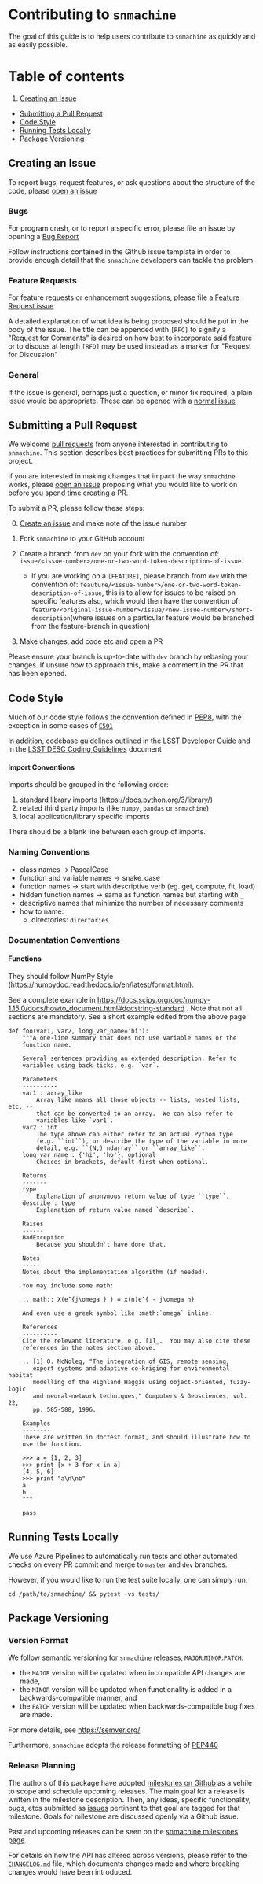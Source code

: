 # Contributing to `snmachine`

The goal of this guide is to help users contribute to `snmachine` as quickly and as easily possible.

# Table of contents
1. [Creating an Issue](#issues)
* [Submitting a Pull Request](#prs)
* [Code Style](#style)
* [Running Tests Locally](#testing)
* [Package Versioning](#version)

<a name="issues"></a>
## Creating an Issue

To report bugs, request features, or ask questions about the structure of the
code, please [open an issue](https://github.com/LSSTDESC/snmachine/issues)

### Bugs

For program crash, or to report a specific error, please file an issue by
opening a [Bug Report](https://github.com/LSSTDESC/snmachine/issues/new?assignees=&labels=bug&template=BUG.md&title=%5BBUG%5D)

Follow instructions contained in the Github issue template in order to provide
enough detail that the `snmachine` developers can tackle the problem.

### Feature Requests

For feature requests or enhancement suggestions, please file a [Feature Request issue](https://github.com/LSSTDESC/snmachine/issues/new?assignees=&labels=feature&template=feature_request.md&title=%5BFEATURE%5D)

A detailed explanation of what idea is being proposed should be put in the body
of the issue. The title can be appended with `[RFC]` to signify a "Request for
Comments" is desired on how best to incorporate said feature or to discuss at
length `[RFD]` may be used instead as a marker for "Request for Discussion"

### General

If the issue is general, perhaps just a question, or minor fix required, a plain
issue would be appropriate. These can be opened with a [normal issue](https://github.com/LSSTDESC/snmachine/issues/new)

<a name="prs"></a>
## Submitting a Pull Request

We welcome [pull requests](https://help.github.com/articles/about-pull-requests/) from anyone
interested in contributing to `snmachine`. This section describes best practices
for submitting PRs to this project.

If you are interested in making changes that impact the way `snmachine` works,
please [open an issue](#issues) proposing what you would like to work on before
you spend time creating a PR.

To submit a PR, please follow these steps:

0. [Create an issue](#issues) and make note of the issue number
1. Fork `snmachine` to your GitHub account
2. Create a branch from `dev` on your fork with the convention of: `issue/<issue-number>/one-or-two-word-token-description-of-issue`
	- If you are working on a `[FEATURE]`, please branch from `dev` with the
	    convention of: `feauture/<issue-number>/one-or-two-word-token-description-of-issue`, this is to allow for issues to be raised on specific features also, which would then have the convention of:
	    `feature/<original-issue-number>/issue/<new-issue-number>/short-description`(where issues on a particular feature would be branched from the feature-branch in question)

3. Make changes, add code etc and open a PR

Please ensure your branch is up-to-date with `dev` branch by rebasing your changes. If unsure how to approach this, make a comment in the PR that has been opened.

<a name="style"></a>
## Code Style

Much of our code style follows the convention defined in [PEP8](https://pep8.org/), with the exception in some cases of [`E501`](https://lintlyci.github.io/Flake8Rules/rules/E501.html)

In addition, codebase guidelines outlined in the [LSST Developer Guide](https://developer.lsst.io/python/style.html)
and in the [LSST DESC Coding Guidelines](https://confluence.slac.stanford.edu/display/LSSTDESC/Interim+LSST+DESC+Paper+Tracking?preview=/217813295/244908471/LSST%20DESC%20Coding%20Guidelines%20v1.1.pdf)
document

#### Import Conventions

Imports should be grouped in the following order:

1. standard library imports (https://docs.python.org/3/library/)
2. related third party imports (like `numpy`, `pandas` or `snmachine`)
3. local application/library specific imports

There should be a blank line between each group of imports.

### Naming Conventions

* class names -> PascalCase
* function and variable names -> snake_case
* function names -> start with descriptive verb (eg. get, compute, fit, load)
* hidden function names -> same as function names but starting with `_`
* descriptive names that minimize the number of necessary comments
* how to name:
	- directories: `directories`

### Documentation Conventions

#### Functions

They should follow NumPy Style (https://numpydoc.readthedocs.io/en/latest/format.html).

See a complete example in https://docs.scipy.org/doc/numpy-1.15.0/docs/howto_document.html#docstring-standard .
Note that not all sections are mandatory. See a short example edited from the above page:

```
def foo(var1, var2, long_var_name='hi'):
    """A one-line summary that does not use variable names or the
    function name.

    Several sentences providing an extended description. Refer to
    variables using back-ticks, e.g. `var`.

    Parameters
    ----------
    var1 : array_like
        Array_like means all those objects -- lists, nested lists, etc. --
        that can be converted to an array.  We can also refer to
        variables like `var1`.
    var2 : int
        The type above can either refer to an actual Python type
        (e.g. ``int``), or describe the type of the variable in more
        detail, e.g. ``(N,) ndarray`` or ``array_like``.
    long_var_name : {'hi', 'ho'}, optional
        Choices in brackets, default first when optional.

    Returns
    -------
    type
        Explanation of anonymous return value of type ``type``.
    describe : type
        Explanation of return value named `describe`.

    Raises
    ------
    BadException
        Because you shouldn't have done that.

    Notes
    -----
    Notes about the implementation algorithm (if needed).

    You may include some math:

    .. math:: X(e^{j\omega } ) = x(n)e^{ - j\omega n}

    And even use a greek symbol like :math:`omega` inline.

    References
    ----------
    Cite the relevant literature, e.g. [1]_.  You may also cite these
    references in the notes section above.

    .. [1] O. McNoleg, "The integration of GIS, remote sensing,
       expert systems and adaptive co-kriging for environmental habitat
       modelling of the Highland Haggis using object-oriented, fuzzy-logic
       and neural-network techniques," Computers & Geosciences, vol. 22,
       pp. 585-588, 1996.

    Examples
    --------
    These are written in doctest format, and should illustrate how to
    use the function.

    >>> a = [1, 2, 3]
    >>> print [x + 3 for x in a]
    [4, 5, 6]
    >>> print "a\n\nb"
    a
    b
    """

    pass
```

<a name="testing"></a>
## Running Tests Locally

We use Azure Pipelines to automatically run tests and other
automated checks on every PR commit and merge to `master` and `dev` branches.

However, if you would like to run the test suite locally, one can simply run:
```{bash}
cd /path/to/snmachine/ && pytest -vs tests/
```
<a name="version"></a>
## Package Versioning

### Version Format

We follow semantic versioning for `snmachine` releases, `MAJOR`.`MINOR`.`PATCH`:

* the `MAJOR` version will be updated when incompatible API changes are made,
* the `MINOR` version will be updated when functionality is added in a
backwards-compatible manner, and
* the `PATCH` version will be updated when backwards-compatible bug
fixes are made.

For more details, see https://semver.org/

Furthermore, `snmachine` adopts the release formatting of
[PEP440](https://www.python.org/dev/peps/pep-0440/)

### Release Planning

The authors of this package have adopted [milestones on Github](https://help.github.com/en/articles/about-milestones) as a vehile to
scope and schedule upcoming releases.  The main goal for a release is written in
the milestone description.  Then, any ideas, specific functionality, bugs, etcs
submitted as [issues](https://help.github.com/en/articles/about-issues)
pertinent to that goal are tagged for that milestone.  Goals for milestone are
discussed openly via a Github issue.

Past and upcoming releases can be seen on the  [snmachine milestones
page](https://github.com/LSSTDESC/snmachine/milestones).

For details on how the API has altered across versions, please refer to the
[`CHANGELOG.md`](https://www.github.com/LSSTDESC/snmachine/CHANGELOG.md) file,
which documents changes made and where breaking changes would have been introduced.
